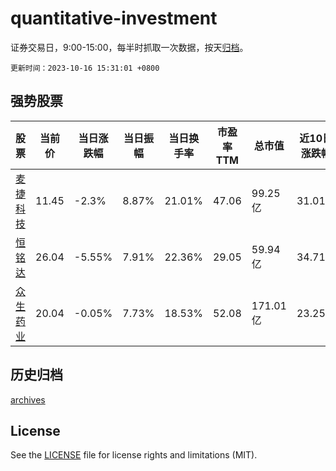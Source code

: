 # quantitative-investment

证券交易日，9:00-15:00，每半时抓取一次数据，按天[归档](archives)。

`更新时间：2023-10-16 15:31:01 +0800`

## 强势股票

|股票|当前价|当日涨跌幅|当日振幅|当日换手率|市盈率TTM|总市值|近10日涨跌幅|
|----|----|----|----|----|----|----|----|
|[麦捷科技](https://xueqiu.com/S/SZ300319)|11.45|-2.3%|8.87%|21.01%|47.06|99.25亿|31.01%|
|[恒铭达](https://xueqiu.com/S/SZ002947)|26.04|-5.55%|7.91%|22.36%|29.05|59.94亿|34.71%|
|[众生药业](https://xueqiu.com/S/SZ002317)|20.04|-0.05%|7.73%|18.53%|52.08|171.01亿|23.25%|

## 历史归档

[archives](archives)

## License

See the [LICENSE](LICENSE) file for license rights and limitations (MIT).
